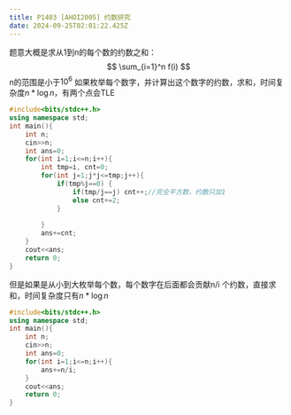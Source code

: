 ```yaml
---
title: P1403 [AHOI2005] 约数研究
date: 2024-09-25T02:01:22.425Z
---
```


题意大概是求从1到n的每个数的约数之和：
$$
\sum_{i=1}^n f(i)
$$
n的范围是小于$10^6$
如果枚举每个数字，并计算出这个数字的约数，求和，时间复杂度$n*\log n$，有两个点会TLE
```c++
#include<bits/stdc++.h>
using namespace std;
int main(){
	int n;
	cin>>n;
	int ans=0;
	for(int i=1;i<=n;i++){
		int tmp=i, cnt=0;
		for(int j=1;j*j<=tmp;j++){
			if(tmp%j==0) {
				if(tmp/j==j) cnt++;//完全平方数，约数只加1
				else cnt+=2;
			}
			
		}
		ans+=cnt;
	}
	cout<<ans;
	return 0;
}
```
但是如果是从小到大枚举每个数，每个数字在后面都会贡献n/i 个约数，直接求和，时间复杂度只有$n*\log n$
```cpp
#include<bits/stdc++.h>
using namespace std;
int main(){
	int n;
	cin>>n;
	int ans=0;
	for(int i=1;i<=n;i++){
		ans+=n/i;
	}
	cout<<ans;
	return 0;
}
```